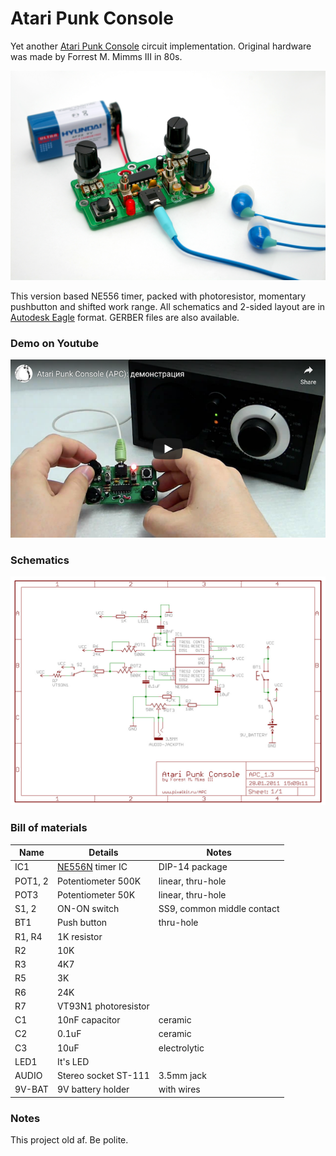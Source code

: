 # Atari Punk Console
Yet another [Atari Punk Console](https://en.wikipedia.org/wiki/Atari_Punk_Console) circuit implementation. Original hardware was made by Forrest M. Mimms III in 80s.

![Atari Punk Console](pics/InWork.jpg)

This version based NE556 timer, packed with photoresistor, momentary pushbutton and shifted work range. All schematics and 2-sided layout are in [Autodesk Eagle](https://www.autodesk.com/products/eagle/features) format. GERBER files are also available.

### Demo on Youtube

[![Youtube](pics/Youtube-preview.png)](https://www.youtube.com/watch?v=IvUZwnpzhw8)

### Schematics 

![Schematics](pics/Schematic.jpg)

### Bill of materials

| Name | Details | Notes |
| --- | --- | --- |
| IC1 | [NE556N](http://www.st.com/stonline/books/pdf/docs/2183.pdf) timer IC | DIP-14 package |
| POT1, 2 | Potentiometer 500K | linear, thru-hole |
| POT3 | Potentiometer 50K | linear, thru-hole |
| S1, 2 | ON-ON switch | SS9, common middle contact |
| BT1 | Push button | thru-hole |
| R1, R4 | 1K resistor |  |
| R2 | 10K |  |
| R3 | 4K7 |  |
| R5 | 3K |  |
| R6 | 24K |  |
| R7 | VT93N1 photoresistor |  |
| C1 | 10nF capacitor | ceramic |
| C2 | 0.1uF | ceramic |
| C3 | 10uF | electrolytic |
| LED1 | It's LED |  |  
| AUDIO | Stereo socket ST-111 | 3.5mm jack |
| 9V-BAT | 9V battery holder | with wires |

### Notes
This project old af. Be polite.


